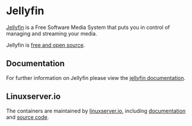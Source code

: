 # Jellyfin

[Jellyfin][jellyfin_homepage] is a Free Software Media System that puts you in control of managing and streaming your media.

Jellyfin is [free and open source][jellyfin_source_code].


## Documentation

For further information on Jellyfin please view the [jellyfin documentation][jellyfin_documentation].


## Linuxserver.io

The containers are maintained by [linuxserver.io][linux_server_io_homepage], including [documentation][linux_server_io_jellyfin_documentation] and [source code][linux_server_io_jellyfin_source_code].



[jellyfin_documentation]: <https://jellyfin.org/docs/>
[jellyfin_homepage]: <https://jellyfin.org/>
[jellyfin_source_code]: <https://github.com/jellyfin/jellyfin>
[linux_server_io_homepage]: <https://www.linuxserver.io/>
[linux_server_io_jellyfin_documentation]: <https://docs.linuxserver.io/images/docker-jellyfin/>
[linux_server_io_jellyfin_source_code]: <https://github.com/linuxserver/docker-jellyfin>
